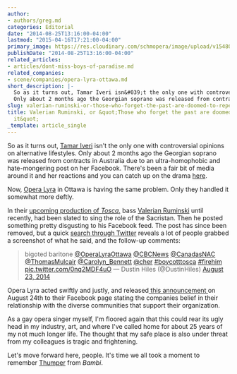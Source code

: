 ```yaml
---
author:
- authors/greg.md
categories: Editorial
date: "2014-08-25T13:16:00-04:00"
lastmod: "2015-04-16T17:21:00-04:00"
primary_image: https://res.cloudinary.com/schmopera/image/upload/v1548018494/media/2019/01/ValerianRuminski.jpg
publishDate: "2014-08-25T13:16:00-04:00"
related_articles:
- articles/dont-miss-boys-of-paradise.md
related_companies:
- scene/companies/opera-lyra-ottawa.md
short_description: |-
  So as it turns out, Tamar Iveri isn&#039;t the only one with controversial opinions on alternative lifestyles.
  Only about 2 months ago the Georgian soprano was released from contracts in Australia due to an ultra-homophobic and hate-mongering post on her Facebook.
slug: valerian-ruminski-or-those-who-forget-the-past-are-doomed-to-repeat-it
title: Valerian Ruminski, or &quot;Those who forget the past are doomed to repeat
  it&quot;
_template: article_single
---
```

So as it turns out, [Tamar Iveri](/desdemona-down/) isn't the only one with controversial opinions on alternative lifestyles.
Only about 2 months ago the Georgian soprano was released from contracts in Australia due to an ultra-homophobic and hate-mongering post on her Facebook. There's been a fair bit of media around it and her reactions and you can catch up on the drama [here](/desdemona-down/).

Now, [Opera Lyra](https://operalyra.ca/) in Ottawa is having the same problem. Only they handled it somewhat more deftly.

In their [upcoming production of _Tosca_,](https://operalyra.ca/upcoming-season/tosca/) bass [Valerian Ruminski](https://twitter.com/search?q=%23ValerianRuminski&src=tyah) until recently, had been slated to sing the role of the Sacristan. Then he posted something pretty disgusting to his Facebook feed. The post has since been removed, but a quick [search through Twitter](https://twitter.com/search?q=valerian%20ruminski&src=typd) reveals a lot of people grabbed a screenshot of what he said, and the follow-up comments:

> bigoted baritone [@OperaLyraOttawa](https://twitter.com/OperaLyraOttawa) [@CBCNews](https://twitter.com/CBCNews) [@CanadasNAC](https://twitter.com/CanadasNAC) [@ThomasMulcair](https://twitter.com/ThomasMulcair) [@Carolyn_Bennett](https://twitter.com/Carolyn_Bennett) [@cher](https://twitter.com/cher) [#boycotttosca](https://twitter.com/hashtag/boycotttosca?src=hash) [#firehim](https://twitter.com/hashtag/firehim?src=hash) [pic.twitter.com/0nq2MDF4uO](http://t.co/0nq2MDF4uO)
> — Dustin Hiles (@DustinHiles) [August 23, 2014](https://twitter.com/DustinHiles/statuses/503008165907431424)

Opera Lyra acted swiftly and justly, and released[ this announcement ](https://www.facebook.com/operalyraottawa/posts/10153100362834202)on August 24th to their Facebook page stating the companies belief in their relationship with the diverse communities that support their organization.

As a gay opera singer myself, I'm floored again that this could rear its ugly head in my industry, art, and where I've called home for about 25 years of my not much longer life. The thought that my safe place is also under threat from my colleagues is tragic and frightening.

Let's move forward here, people. It's time we all took a moment to remember [Thumper](https://www.youtube.com/watch?v=nGt9jAkWie4) from _Bambi_.